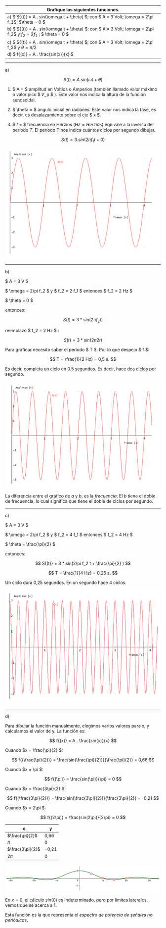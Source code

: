 | Grafique las siguientes funciones.                                                                                |
| ----------------------------------------------------------------------------------------------------------------- |
| a) $ S{(t)} = A . sin(\omega t + \theta) $; con $ A = 3 Volt; \omega = 2\pi f_1$; $\theta = 0 $                   |
| b) $ S{(t)} = A . sin(\omega t + \theta) $; con $ A = 3 Volt; \omega = 2\pi f_2$ y $f_2 = 2 f_1$ ; $ \theta = 0 $ |
| c) $ S{(t)} = A . sin(\omega t + \theta) $; con $ A = 3 Volt; \omega = 2\pi f_2$ y $\theta = \pi / 2$             |
| d) $ f{(x)} = A . \frac{sin(x)}{x} $                                                                              |

---

a)

$$
S{(t)} = A . sin(\omega t + \theta)
$$

1. $ A = $ amplitud en Voltios o Amperios (también llamado valor máximo o valor pico $ 𝑉_p $ ). Este valor nos indica la altura de la función senosoidal.

2. $ \theta = $ ángulo inicial en radianes. Este valor nos indica la fase, es decir, es desplazamiento sobre el eje $ x $.

3. $ 𝑓 = $ frecuencia en Herzios ($Hz = Herzios$) equivale a la inversa del período $T$. El período T nos indica cuántos ciclos por segundo dibujar.

$$
S{(t)} = 3 . sin(2\pi f_1 t + 0)
$$

![3-1-a image](assets/3-1-a.png)

---

b)

$ A = 3 V $

$ \omega = 2\pi f_2 $ y $ f_2 = 2 f_1 $ entonces $ f_2 = 2 Hz $

$ \theta = 0 $

entonces:

$$
 S{(t)} = 3 * sin(2\pi f_2 t )
$$

reemplazo $ f_2 = 2 Hz $ :

$$
 S{(t)} = 3 * sin(2\pi 2 t )
$$

Para graficar necesito saber el período $ T $. Por lo que despejo $ f $:

$$
T = \frac{1}{2 Hz} = 0,5 s.
$$

Es decir, completa un ciclo en 0.5 segundos. Es decir, hace dos ciclos por segundo.

![3-1-b image](assets/3-1-b.png)

La diferencia entre el gráfico de $a$ y $b$, es la $frecuencia$. El $b$ tiene el doble de frecuencia, lo cual significa que tiene el doble de ciclos por segundo.

---

c)

$ A = 3 V $

$ \omega = 2\pi f_2 $ y $ f_2 = 4 f_1 $ entonces $ f_2 = 4 Hz $

$ \theta = \frac{\pi}{2} $

entonces:

$$
 S{(t)} = 3 * sin(2\pi f_2 t + \frac{\pi}{2} )
$$

$$
T = \frac{1}{4 Hz} = 0,25 s.
$$

Un ciclo dura 0,25 segundos. En un segundo hace 4 ciclos.

![3-1-c image](assets/3-1-c.png)

---

d)

Para dibujar la función manualmente, elegimos varios valores para x, y calculamos el valor de y.
La función es:

$$
f{(x)} = A . \frac{sin(x)}{x}
$$

Cuando $x = \frac{\pi}{2} $:

$$
f{(\frac{\pi}{2})} = \frac{sin(\frac{\pi}{2})}{\frac{\pi}{2}} = 0,66
$$

Cuando $x = \pi $:

$$
f{(\pi)} = \frac{sin(\pi)}{\pi} = 0
$$

Cuando $x = \frac{3\pi}{2} $:

$$
f{(\frac{3\pi}{2})} = \frac{sin(\frac{3\pi}{2})}{\frac{3\pi}{2}} = -0,21
$$

Cuando $x = 2\pi $:

$$
f{(2\pi)} = \frac{sin(2\pi)}{2\pi} = 0
$$

| x                | y     |
| ---------------- | ----- |
| $\frac{\pi}{2}$  | 0,66  |
| $\pi$            | 0     |
| $\frac{3\pi}{2}$ | -0,21 |
| $2\pi$           | 0     |

![3-1-d image](assets/3-1-d.png)

En $x = 0$, el cálculo $sin(0)$ es indeterminado, pero por límites laterales, vemos que se acerca a 1.

Esta función es la que representa el _espectro de potencia de señales no periódicas_.
